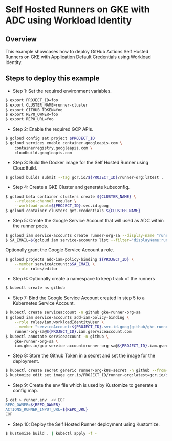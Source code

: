 # Self Hosted Runners on GKE with ADC using Workload Identity

## Overview

This example showcases how to deploy GitHub Actions Self Hosted Runners on GKE with Application Default Credentials using Workload Identity.

## Steps to deploy this example

- Step 1: Set the required environment variables.

```sh
$ export PROJECT_ID=foo
$ export CLUSTER_NAME=runner-cluster
$ export GITHUB_TOKEN=foo
$ export REPO_OWNER=foo
$ export REPO_URL=foo
```

- Step 2: Enable the required GCP APIs.

```sh
$ gcloud config set project $PROJECT_ID
$ gcloud services enable container.googleapis.com \
    containerregistry.googleapis.com \
    cloudbuild.googleapis.com
```

- Step 3: Build the Docker image for the Self Hosted Runner using CloudBuild.

```sh
$ gcloud builds submit --tag gcr.io/${PROJECT_ID}/runner-org:latest .
```

- Step 4: Create a GKE Cluster and generate kubeconfig.

```sh
$ gcloud beta container clusters create ${CLUSTER_NAME} \
    --release-channel regular \
    --workload-pool=${PROJECT_ID}.svc.id.goog
$ gcloud container clusters get-credentials ${CLUSTER_NAME}
```

- Step 5: Create the Google Service Account that will used as ADC within the runner pods.

```sh
$ gcloud iam service-accounts create runner-org-sa --display-name "runner-org-sa"
$ SA_EMAIL=$(gcloud iam service-accounts list --filter="displayName:runner-org-sa" --format='value(email)')
```

Optionally grant the Google Service Account a role.

```sh
$ gcloud projects add-iam-policy-binding ${PROJECT_ID} \
    --member serviceAccount:$SA_EMAIL \
    --role roles/editor
```

- Step 6: Optionally create a namespace to keep track of the runners

```sh
$ kubectl create ns github
```

- Step 7: Bind the Google Service Account created in step 5 to a Kubernetes Service Account.

```sh
$ kubectl create serviceaccount -n github gke-runner-org-sa
$ gcloud iam service-accounts add-iam-policy-binding \
    --role roles/iam.workloadIdentityUser \
    --member "serviceAccount:${PROJECT_ID}.svc.id.goog[github/gke-runner-org-sa]" \
    runner-org-sa@${PROJECT_ID}.iam.gserviceaccount.com
$ kubectl annotate serviceaccount -n github \
    gke-runner-org-sa \
    iam.gke.io/gcp-service-account=runner-org-sa@${PROJECT_ID}.iam.gserviceaccount.com
```

- Step 8: Store the Github Token in a secret and set the image for the deployment.

```sh
$ kubectl create secret generic runner-org-k8s-secret -n github --from-literal=GITHUB_TOKEN=$GITHUB_TOKEN
$ kustomize edit set image gcr.io/PROJECT_ID/runner-org:latest=gcr.io/$PROJECT_ID/runner-org:latest
```

- Step 9: Create the env file which is used by Kustomize to generate a config map.

```sh
$ cat > runner.env  << EOF
REPO_OWNER=${REPO_OWNER}
ACTIONS_RUNNER_INPUT_URL=${REPO_URL}
EOF
```

- Step 10: Deploy the Self Hosted Runner deployment using Kustomize.

```sh
$ kustomize build . | kubectl apply -f -
```
